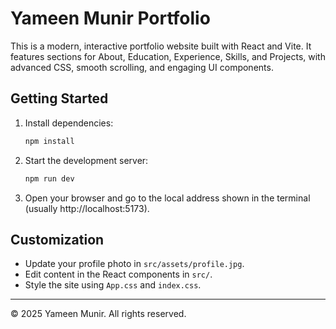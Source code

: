 # Yameen Munir Portfolio

This is a modern, interactive portfolio website built with React and Vite. It features sections for About, Education, Experience, Skills, and Projects, with advanced CSS, smooth scrolling, and engaging UI components.

## Getting Started

1. Install dependencies:
   ```sh
   npm install
   ```
2. Start the development server:
   ```sh
   npm run dev
   ```
3. Open your browser and go to the local address shown in the terminal (usually http://localhost:5173).

## Customization
- Update your profile photo in `src/assets/profile.jpg`.
- Edit content in the React components in `src/`.
- Style the site using `App.css` and `index.css`.

---
© 2025 Yameen Munir. All rights reserved.
